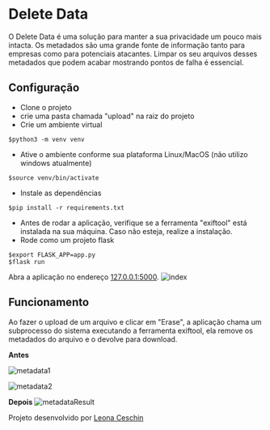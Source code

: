 # Delete Data
O Delete Data é uma solução para manter a sua privacidade um pouco mais intacta. Os metadados são uma grande fonte de informação tanto para empresas como para potenciais atacantes.
Limpar os seu arquivos desses metadados que podem acabar mostrando pontos de falha é essencial.

## Configuração
- Clone o projeto
- crie uma pasta chamada "upload" na raiz do projeto
- Crie um ambiente virtual
```
$python3 -m venv venv
```
- Ative o ambiente conforme sua plataforma
Linux/MacOS (não utilizo windows atualmente)
```
$source venv/bin/activate
```
- Instale as dependências
```
$pip install -r requirements.txt
```
- Antes de rodar a aplicação, verifique se a ferramenta "exiftool" está instalada na sua máquina. Caso não esteja, realize a instalação.
- Rode como um projeto flask
```
$export FLASK_APP=app.py
$flask run
```
Abra a aplicação no endereço <u>127.0.0.1:5000</u>.
![index](https://user-images.githubusercontent.com/16521256/212619773-012da750-9a51-4f69-b870-2bc6882b4feb.png)

## Funcionamento
Ao fazer o upload de um arquivo e clicar em "Erase", a aplicação chama um subprocesso do sistema executando a ferramenta exiftool, ela remove os metadados do arquivo e o devolve para download.

<b>Antes</b>

![metadata1](https://user-images.githubusercontent.com/16521256/212620047-37ab3ea4-db67-4b92-8f71-060f86df740f.png)

![metadata2](https://user-images.githubusercontent.com/16521256/212620363-b6c042fb-2410-40b0-9303-e6c28a663b1e.png)

<b>Depois</b>
![metadataResult](https://user-images.githubusercontent.com/16521256/212620392-4e4a4d3e-025a-4b27-8fb6-57dd7c6e4b8f.png)

Projeto desenvolvido por [Leona Ceschin](https://linkedin.com/in/leonaceschin)
